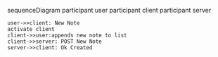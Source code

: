 sequenceDiagram
    participant user
    participant client
    participant server


    user->>client: New Note
    activate client
    client->>user:appends new note to list
    client->>server: POST New Note
    server->>client: Ok Created